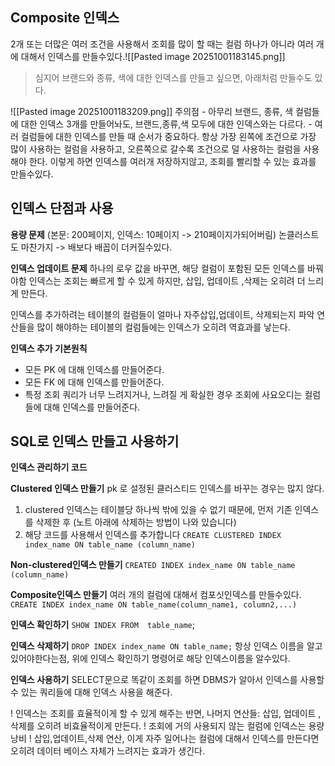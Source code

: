 ## Composite 인덱스
2개  또는 더많은 여러 조건을 사용해서 조회를 많이 할 때는 컬럼 하나가 아니라 여러 개에 대해서 인덱스를 만들수있다.![[Pasted image 20251001183145.png]]
> 심지어 브랜드와 종류, 색에 대한  인덱스를 만들고 싶으면, 아래처럼 만들수도 있다.

![[Pasted image 20251001183209.png]]
주의점
	- 아무리 브랜드, 종류, 색 컬럼들에 대한 인덱스 3개를  만들어놔도, 브랜드,종류,색 모두에 대한 인덱스와는 다르다.
	- 여러 컬럼들에 대한 인덱스를 만들 때 순서가 중요하다. 항상 가장 왼쪽에 조건으로 가장 많이 사용하는 컬럼을 사용하고, 오른쪽으로 갈수록 조건으로 덜 사용하는 컬럼을 사용해야 한다. 이렇게 하면  인덱스를 여러개 저장하지않고, 조회를 빨리할 수 있는  효과를 만들수있다.

## 인덱스 단점과 사용
**용량 문제**
(본문: 200페이지,  인덱스: 10페이지 -> 210페이지가되어버림)
논클러스트도 마찬가지 -> 배보다 배꼽이 더커질수있다.

**인덱스 업데이트 문제**
하나의  로우 값을 바꾸면, 해당 컬럼이 포함된 모든 인덱스를 바꿔야함
인덱스는 조회는 빠르게 할 수 있게 하지만, 삽입, 업데이트 ,삭제는 오히려 더 느리게 만든다.

인덱스를 추가하려는 테이블의 컬럼들이 얼마나 자주삽입,업데이트,  삭제되는지 파악
연산들을  많이 해야하는 테이블의 컬럼들에는  인덱스가 오히려 역효과를 낳는다.

**인덱스  추가 기본원칙**
- 모든  PK 에 대해 인덱스를 만들어준다.
- 모든 FK 에 대해 인덱스를 만들어준다.
- 특정 조회 쿼리가 너무 느려지거나, 느려질 게 확실한 경우 조회에 사요오디는 컬럼들에 대해 인덱스를 만들어준다.

## SQL로 인덱스 만들고 사용하기
**인덱스 관리하기 코드**

**Clustered 인덱스 만들기**
pk 로 설정된 클러스티드 인덱스를 바꾸는 경우는 많지 않다.
1. clustered 인덱스는 테이블당 하나씩 밖에 있을 수 없기 때문에, 먼저 기존 인덱스를 삭제한 후 (노트 아래에 삭제하는 방법이 나와 있습니다)
2. 해당 코드를 사용해서 인덱스를 추가합니다 `CREATE CLUSTERED INDEX index_name ON table_name (column_name)`

**Non-clustered인덱스 만들기**
`CREATED INDEX index_name ON table_name (column_name)`

**Composite인덱스 만들기**
 여러 개의 컬럼에 대해서 컴포싯인덱스를 만들수있다.
 ` CREATE INDEX index_name ON table_name(column_name1, column2,...)`

**인덱스 확인하기**
`SHOW INDEX FROM  table_name`;

**인덱스 삭제하기**
`DROP INDEX index_name ON table_name;`
 항상  인덱스 이름을  알고있어야한다는점, 위에 인덱스 확인하기 명령어로 해당 인덱스이름을 알수있다.

**인덱스 사용하기**
SELECT문으로  똑같이 조회를 하면  DBMS가 알아서  인덱스를 사용할 수 있는 쿼리들에 대해 인덱스 사용을 해준다.

! 인덱스는 조회를 효율적이게 할 수 있게 해주는 반면, 나머지 연산들: 삽입, 업데이트 , 삭제를 오히려 비효율적이게 만든다.
! 조회에 거의 사용되지 않는 컬럼에 인덱스는 용량낭비
! 삽입,업데이트,삭제  연산, 이게 자주 일어나는 컬럼에 대해서 인덱스를 만든다면 오히려 데이터 베이스 자체가 느려지는 효과가 생긴다.
